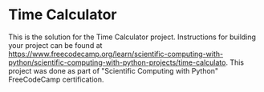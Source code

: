 # Time Calculator

This is the solution for the Time Calculator project. Instructions for building your project can be found at https://www.freecodecamp.org/learn/scientific-computing-with-python/scientific-computing-with-python-projects/time-calculato. This project was done as part of "Scientific Computing with Python" FreeCodeCamp certification.
